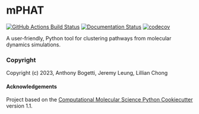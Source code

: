 mPHAT
==============================
[//]: # (Badges)
[![GitHub Actions Build Status](https://github.com/jeremyleung521/mphat/workflows/CI/badge.svg)](https://github.com/jeremyleung521/mphat/actions?query=workflow%3ACI)
[![Documentation Status](https://readthedocs.org/projects/mphat/badge/?version=latest)](https://mphat.readthedocs.io/en/latest/?badge=latest)
[![codecov](https://codecov.io/gh/jeremyleung521/mphat/branch/main/graph/badge.svg?token=5SS08RH1MO)](https://codecov.io/gh/jeremyleung521/mphat)

A user-friendly, Python tool for clustering pathways from molecular dynamics simulations.

### Copyright

Copyright (c) 2023, Anthony Bogetti, Jeremy Leung, Lillian Chong


#### Acknowledgements
 
Project based on the 
[Computational Molecular Science Python Cookiecutter](https://github.com/molssi/cookiecutter-cms) version 1.1.
